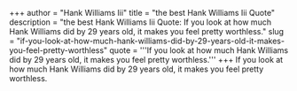 +++
author = "Hank Williams Iii"
title = "the best Hank Williams Iii Quote"
description = "the best Hank Williams Iii Quote: If you look at how much Hank Williams did by 29 years old, it makes you feel pretty worthless."
slug = "if-you-look-at-how-much-hank-williams-did-by-29-years-old-it-makes-you-feel-pretty-worthless"
quote = '''If you look at how much Hank Williams did by 29 years old, it makes you feel pretty worthless.'''
+++
If you look at how much Hank Williams did by 29 years old, it makes you feel pretty worthless.
